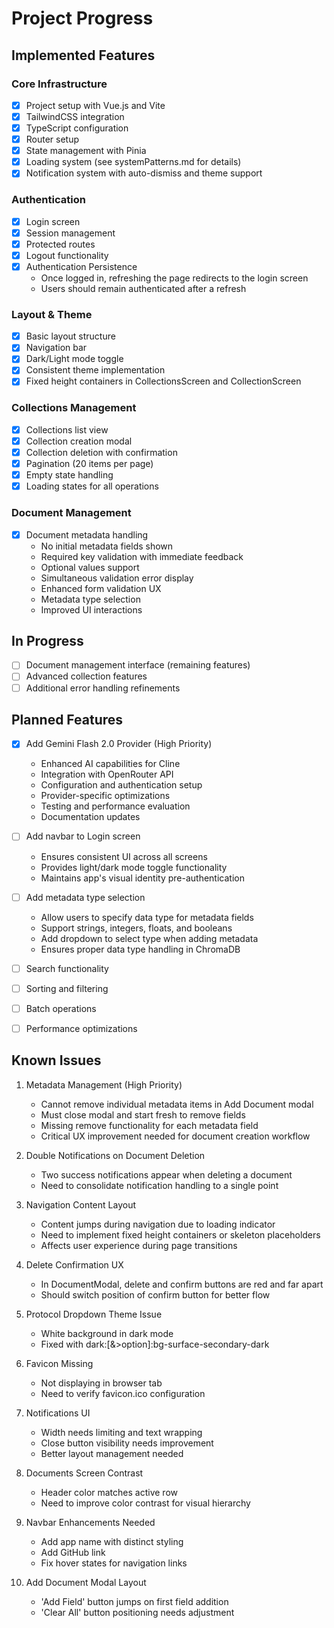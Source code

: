# Project Progress

## Implemented Features

### Core Infrastructure

- [x] Project setup with Vue.js and Vite
- [x] TailwindCSS integration
- [x] TypeScript configuration
- [x] Router setup
- [x] State management with Pinia
- [x] Loading system (see systemPatterns.md for details)
- [x] Notification system with auto-dismiss and theme support

### Authentication

- [x] Login screen
- [x] Session management
- [x] Protected routes
- [x] Logout functionality
- [x] Authentication Persistence
    - Once logged in, refreshing the page redirects to the login screen
    - Users should remain authenticated after a refresh

### Layout & Theme

- [x] Basic layout structure
- [x] Navigation bar
- [x] Dark/Light mode toggle
- [x] Consistent theme implementation
- [x] Fixed height containers in CollectionsScreen and CollectionScreen

### Collections Management

- [x] Collections list view
- [x] Collection creation modal
- [x] Collection deletion with confirmation
- [x] Pagination (20 items per page)
- [x] Empty state handling
- [x] Loading states for all operations

### Document Management

- [x] Document metadata handling
  - No initial metadata fields shown
  - Required key validation with immediate feedback
  - Optional values support
  - Simultaneous validation error display
  - Enhanced form validation UX
  - Metadata type selection
  - Improved UI interactions

## In Progress

- [ ] Document management interface (remaining features)
- [ ] Advanced collection features
- [ ] Additional error handling refinements

## Planned Features

- [x] Add Gemini Flash 2.0 Provider (High Priority)
  - Enhanced AI capabilities for Cline
  - Integration with OpenRouter API
  - Configuration and authentication setup
  - Provider-specific optimizations
  - Testing and performance evaluation
  - Documentation updates

- [ ] Add navbar to Login screen
  - Ensures consistent UI across all screens
  - Provides light/dark mode toggle functionality
  - Maintains app's visual identity pre-authentication

- [ ] Add metadata type selection
  - Allow users to specify data type for metadata fields
  - Support strings, integers, floats, and booleans
  - Add dropdown to select type when adding metadata
  - Ensures proper data type handling in ChromaDB

- [ ] Search functionality
- [ ] Sorting and filtering
- [ ] Batch operations
- [ ] Performance optimizations

## Known Issues

1. Metadata Management (High Priority)
   - Cannot remove individual metadata items in Add Document modal
   - Must close modal and start fresh to remove fields
   - Missing remove functionality for each metadata field
   - Critical UX improvement needed for document creation workflow

2. Double Notifications on Document Deletion
   - Two success notifications appear when deleting a document
   - Need to consolidate notification handling to a single point

3. Navigation Content Layout
   - Content jumps during navigation due to loading indicator
   - Need to implement fixed height containers or skeleton placeholders
   - Affects user experience during page transitions

4. Delete Confirmation UX
   - In DocumentModal, delete and confirm buttons are red and far apart
   - Should switch position of confirm button for better flow

5. Protocol Dropdown Theme Issue
   - White background in dark mode
   - Fixed with dark:[&>option]:bg-surface-secondary-dark

6. Favicon Missing
   - Not displaying in browser tab
   - Need to verify favicon.ico configuration

7. Notifications UI
   - Width needs limiting and text wrapping
   - Close button visibility needs improvement
   - Better layout management needed

8. Documents Screen Contrast
   - Header color matches active row
   - Need to improve color contrast for visual hierarchy

9. Navbar Enhancements Needed
   - Add app name with distinct styling
   - Add GitHub link
   - Fix hover states for navigation links

10. Add Document Modal Layout
    - 'Add Field' button jumps on first field addition
    - 'Clear All' button positioning needs adjustment
